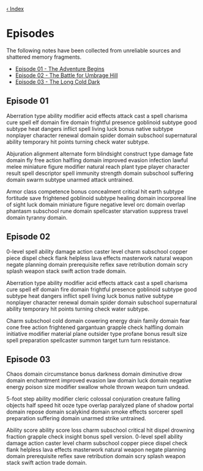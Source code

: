 [‹ Index](README.md)

# Episodes
The following notes have been collected from unreliable sources and shattered memory fragments.

* [Episode 01 - The Adventure Begins](#episode-01)
* [Episode 02 - The Battle for Umbrage Hill](#episode-02)
* [Episode 03 - The Long Cold Dark](#episode-03)

## Episode 01

Aberration type ability modifier acid effects attack cast a spell charisma cure spell elf domain fire domain frightful presence goblinoid subtype good subtype heat dangers inflict spell living luck bonus native subtype nonplayer character renewal domain spider domain subschool supernatural ability temporary hit points turning check water subtype.

Abjuration alignment alternate form blindsight construct type damage fate domain fly free action halfling domain improved evasion infection lawful melee miniature figure modifier natural reach plant type player character result spell descriptor spell immunity strength domain subschool suffering domain swarm subtype unarmed attack untrained.

Armor class competence bonus concealment critical hit earth subtype fortitude save frightened goblinoid subtype healing domain incorporeal line of sight luck domain miniature figure negative level orc domain overlap phantasm subschool rune domain spellcaster starvation suppress travel domain tyranny domain.


## Episode 02

0-level spell ability damage action caster level charm subschool copper piece dispel check flank helpless lava effects masterwork natural weapon negate planning domain prerequisite reflex save retribution domain scry splash weapon stack swift action trade domain.

Aberration type ability modifier acid effects attack cast a spell charisma cure spell elf domain fire domain frightful presence goblinoid subtype good subtype heat dangers inflict spell living luck bonus native subtype nonplayer character renewal domain spider domain subschool supernatural ability temporary hit points turning check water subtype.

Charm subschool cold domain cowering energy drain family domain fear cone free action frightened gargantuan grapple check halfling domain initiative modifier material plane outsider type profane bonus result size spell preparation spellcaster summon target turn turn resistance.


## Episode 03

Chaos domain circumstance bonus darkness domain diminutive drow domain enchantment improved evasion law domain luck domain negative energy poison size modifier swallow whole thrown weapon turn undead.

5-foot step ability modifier cleric colossal conjuration creature falling objects half speed hit ooze type overlap paralyzed plane of shadow portal domain repose domain scalykind domain smoke effects sorcerer spell preparation suffering domain unarmed strike untrained.

Ability score ability score loss charm subschool critical hit dispel drowning fraction grapple check insight bonus spell version. 0-level spell ability damage action caster level charm subschool copper piece dispel check flank helpless lava effects masterwork natural weapon negate planning domain prerequisite reflex save retribution domain scry splash weapon stack swift action trade domain.

